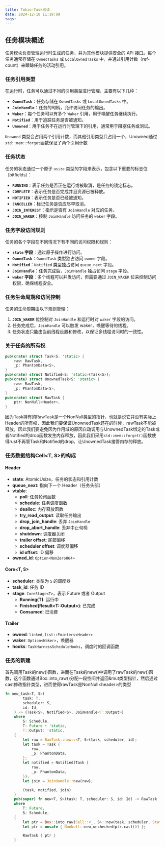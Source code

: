 ```yaml
---
title: Tokio-Task阅读
date: 2024-12-10 11:19:09
tags:
---
```

## 任务模块概述
任务模块负责管理运行时生成的任务，并为其他模块提供安全的 API 接口。每个任务通常存储在 `OwnedTasks` 或 `LocalOwnedTasks` 中，并通过引用计数（ref-count）来跟踪任务的活动引用。
### 任务引用类型
在运行时，任务可以通过不同的引用类型进行管理，主要有以下几种：

- **`OwnedTask`**：任务存储在 `OwnedTasks` 或 `LocalOwnedTasks` 中。
- **`JoinHandle`**：任务的句柄，允许访问任务的输出。
- **`Waker`**：每个任务可以有多个 `Waker` 引用，用于唤醒任务继续执行。
- **`Notified`**：用于追踪任务是否被通知。
- **`Unowned`**：用于任务不在运行时管理下的引用，通常用于阻塞任务或测试。

`Unowned` 类型会占用两个引用计数，而其他引用类型只占用一个，Unowned通过`std::mem::forget`函数保证了两个引用计数

### 任务状态

任务的状态通过一个原子 `usize` 类型的字段来表示，包含以下重要的标志位（bitfields）：

- **`RUNNING`**：表示任务是否正在运行或被取消，是任务的锁定标志。
- **`COMPLETE`**：表示任务是否完成并且资源已被释放。
- **`NOTIFIED`**：表示任务是否已经被通知。
- **`CANCELLED`**：标记任务是否应尽早取消。
- **`JOIN_INTEREST`**：指示是否有 `JoinHandle` 对应的任务。
- **`JOIN_WAKER`**：控制 `JoinHandle` 访问任务的 `waker` 字段。

### 任务字段访问规则

任务的各个字段在不同情况下有不同的访问权限和规则：

- **`state` 字段**：通过原子操作进行访问。
- **`OwnedTask`**：`OwnedTask` 类型独占访问 `owned` 字段。
- **`Notified`**：`Notified` 类型独占访问 `queue_next` 字段。
- **`JoinHandle`**：任务完成后，`JoinHandle` 独占访问 `stage` 字段。
- **`waker` 字段**：多个线程可以并发访问，但需要通过 `JOIN_WAKER` 位来控制访问权限，确保线程安全。

### 任务生命周期和访问控制
任务的生命周期由以下规则管理：
1. **`JOIN_WAKER`** 位控制对 `JoinHandle` 和运行时对 `waker` 字段的访问。
2. 任务完成后，`JoinHandle` 可以触发 waker，唤醒等待的线程。
3. 任务状态只能由当前线程设置和修改，以保证多线程访问时的一致性。

### 关于任务的所有权
``` rust
pub(crate) struct Task<S: 'static> {
    raw: RawTask,
    _p: PhantomData<S>,
}
pub(crate) struct Notified<S: 'static>(Task<S>);
pub(crate) struct UnownedTask<S: 'static> {
    raw: RawTask,
    _p: PhantomData<S>,
}
pub(crate) struct RawTask {
    ptr: NonNull<Header>,
}
```
因为Task持有的RawTask是一个NonNull类型的指针，也就是说它并没有实际上Header的所有权，因此我们要保证UnownedTask还在的时候，rawTask不能被释放，因此我们要避免因为作用域的原因自动调用与UnownedTask绑定的Task或者Notified的drop函数发生内存释放，因此我们采用`std::mem::forget()`函数使得rust不再管Task和Notified的drop，让UnownedTask接管内存的释放。

### 任务数据结构Cell<T, S>的构成
#### Header
- **state**: AtomicUsize，任务的状态和引用计数
- **queue_next**: 指向下一个 Header（任务头部）
- **vtable**:
  - **poll**: 任务轮询函数
  - **schedule**: 任务调度函数
  - **dealloc**: 内存释放函数
  - **try_read_output**: 读取任务输出
  - **drop_join_handle**: 丢弃 `JoinHandle`
  - **drop_abort_handle**: 丢弃中止句柄
  - **shutdown**: 调度器关闭
  - **trailer offset**: 尾部偏移
  - **scheduler offset**: 调度器偏移
  - **id offset**: ID 偏移
- **owned_id**: `Option<NonZeroU64>`

#### Core<T, S>
- **scheduler**: 类型为 `S` 的调度器
- **task_id**: 任务 ID
- **stage**: `CoreStage<T>`，表示 Future 或者 Output
  - **Running(T)**: 运行中
  - **Finished(Result<T::Output>)**: 已完成
  - **Consumed**: 已消费
#### Trailer
- **owned**: `linked_list::Pointers<Header>`
- **waker**: `Option<Waker>`，唤醒器
- **hooks**: `TaskHarnessScheduleHooks`，调度时的回调函数


### 任务的新建
首先调用Task的new()函数，进而在Task的new()中调用了rawTask的new()函数，这个函数通过Box::into_raw()分配一段空间并返回&mut类型指针，然后通过cast修改指针类型，进而使得rawTask是NonNull\<header\>的类型
``` rust
fn new_task<T, S>(
        task: T,
        scheduler: S,
        id: Id,
    ) -> (Task<S>, Notified<S>, JoinHandle<T::Output>)
    where
        S: Schedule,
        T: Future + 'static,
        T::Output: 'static,
    {
        let raw = RawTask::new::<T, S>(task, scheduler, id);
        let task = Task {
            raw,
            _p: PhantomData,
        };
        let notified = Notified(Task {
            raw,
            _p: PhantomData,
        });
        let join = JoinHandle::new(raw);

        (task, notified, join)
    }
    pub(super) fn new<T, S>(task: T, scheduler: S, id: Id) -> RawTask
    where
        T: Future,
        S: Schedule,
    {
        let ptr = Box::into_raw(Cell::<_, S>::new(task, scheduler, State::new(), id));
        let ptr = unsafe { NonNull::new_unchecked(ptr.cast()) };

        RawTask { ptr }
    }
```